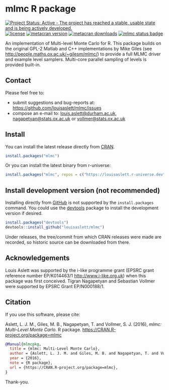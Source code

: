 # mlmc R package
[![Project Status: Active - The project has reached a stable, usable state and is being actively developed.](https://www.repostatus.org/badges/latest/active.svg)](http://www.repostatus.org/#active)
[![license](https://img.shields.io/badge/license-GPL%20%28%3E=%202%29-brightgreen.svg?style=flat)](http://www.gnu.org/licenses/gpl-2.0.html)
[![metacran version](https://www.r-pkg.org/badges/version/mlmc)](https://cran.r-project.org/package=mlmc)
[![metacran downloads](https://cranlogs.r-pkg.org/badges/grand-total/mlmc)](https://cran.r-project.org/package=mlmc)
[![mlmc status badge](https://louisaslett.r-universe.dev/badges/mlmc)](https://louisaslett.r-universe.dev/mlmc)

An implementation of Multi-level Monte Carlo for R.  This package builds on the original GPL-2 Matlab and C++ implementations by Mike Giles (see <http://people.maths.ox.ac.uk/~gilesm/mlmc/>) to provide a full MLMC driver and example level samplers.  Multi-core parallel sampling of levels is provided built-in.

## Contact

Please feel free to:

* submit suggestions and bug-reports at: <https://github.com/louisaslett/mlmc/issues>
* compose an e-mail to: <louis.aslett@durham.ac.uk>, <nagapetyan@stats.ox.ac.uk> or <vollmer@stats.ox.ac.uk>

## Install

You can install the latest release directly from
[CRAN](https://cran.r-project.org/package=mlmc).

```r
install.packages("mlmc")
```

Or you can install the latest binary from r-universe:

```r
install.packages("mlmc", repos = c("https://louisaslett.r-universe.dev", "https://cloud.r-project.org"))
```

## Install development version (not recommended)

Installing directly from [GitHub](https://github.com) is not supported by the
`install.packages` command. You could use the
[devtools](http://cran.r-project.org/web/packages/devtools/index.html) package
to install the development version if desired.

```r
install.packages("devtools")
devtools::install_github("louisaslett/mlmc")
```

Under releases, the tree/commit from which CRAN releases were made are recorded,
so historic source can be downloaded from there.

## Acknowledgements

Louis Aslett was supported by the i-like programme grant (EPSRC grant reference number EP/K014463/1 <http://www.i-like.org.uk>) when this package was first conceived.  Tigran Nagapetyan and Sebastian Vollmer were supported by EPSRC Grant EP/N000188/1.

## Citation

If you use this software, please cite:

Aslett, L. J. M., Giles, M. B., Nagapetyan, T. and Vollmer, S. J. (2016), *mlmc: Multi-Level Monte Carlo*.  R package. <https://CRAN.R-project.org/package=mlmc>

```bibtex
@Manual{mlmcpkg,
  title = {mlmc: Multi-Level Monte Carlo},
  author = {Aslett, L. J. M. and Giles, M. B. and Nagapetyan, T. and Vollmer, S. J.},
  year = {2016},
  note = {R package},
  url = {https://CRAN.R-project.org/package=mlmc},
}
```

Thank-you.

